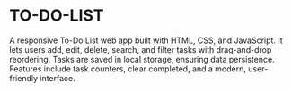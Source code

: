 # TO-DO-LIST
A responsive To-Do List web app built with HTML, CSS, and JavaScript. It lets users add, edit, delete, search, and filter tasks with drag-and-drop reordering. Tasks are saved in local storage, ensuring data persistence. Features include task counters, clear completed, and a modern, user-friendly interface.
